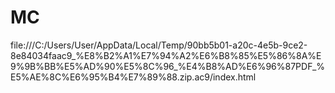 # MC
file:///C:/Users/User/AppData/Local/Temp/90bb5b01-a20c-4e5b-9ce2-8e84034faac9_%E8%B2%A1%E7%94%A2%E6%B8%85%E5%86%8A%E9%9B%BB%E5%AD%90%E5%8C%96_%E4%B8%AD%E6%96%87PDF_%E5%AE%8C%E6%95%B4%E7%89%88.zip.ac9/index.html
